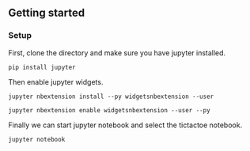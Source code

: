 ## Getting started

### Setup
First, clone the directory and make sure you have jupyter installed.
```commandline
pip install jupyter
```

Then enable jupyter widgets.
```commandline
jupyter nbextension install --py widgetsnbextension --user
```
```commandline
jupyter nbextension enable widgetsnbextension --user --py
```

Finally we can start jupyter notebook and select the tictactoe notebook.
```commandline
jupyter notebook
```
